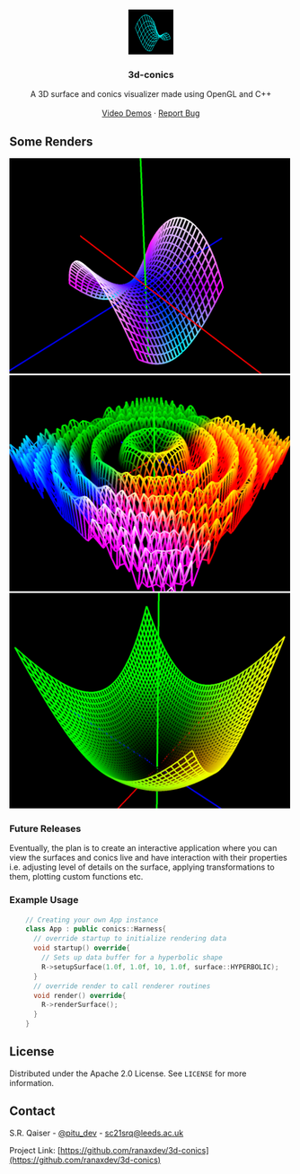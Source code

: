 <!-- PROJECT LOGO -->
<br />
<p align="center">
  <a href="https://github.com/ranaxdev/3d-conics">
    <img src="https://github.com/ranaxdev/3d-conics/blob/main/Res/logo.png" alt="Logo" width="80" height="80">
  </a>

  <h3 align="center">3d-conics</h3>

  <p align="center">
    A 3D surface and conics visualizer made using OpenGL and C++
    <br />
    <br />
    <a href="https://github.com/ranaxdev/3d-conics">Video Demos</a>
    ·
    <a href="https://github.com/ranaxdev/3d-conics/issues">Report Bug</a>
  </p>
</p>


<!-- ABOUT THE PROJECT -->
## Some Renders
<img src="https://github.com/ranaxdev/3d-conics/blob/main/Res/screen1.png" alt="Hyperbolic" width="500">
<img src="https://github.com/ranaxdev/3d-conics/blob/main/Res/screen2.png" alt="Disc" width="500">
<img src="https://github.com/ranaxdev/3d-conics/blob/main/Res/screen3.png" alt="Hyperbolic" width="500">


### Future Releases

Eventually, the plan is to create an interactive application where you can view the surfaces and conics live and have interaction with their properties i.e. adjusting level of details on the surface, applying transformations to them, plotting custom functions etc.

<!-- GETTING STARTED -->
### Example Usage

```cpp
    // Creating your own App instance
    class App : public conics::Harness{
      // override startup to initialize rendering data
      void startup() override{
        // Sets up data buffer for a hyperbolic shape
        R->setupSurface(1.0f, 1.0f, 10, 1.0f, surface::HYPERBOLIC);
      }
      // override render to call renderer routines
      void render() override{
        R->renderSurface();
      }
    }
  ```

<!-- LICENSE -->
## License

Distributed under the Apache 2.0 License. See `LICENSE` for more information.


<!-- CONTACT -->
## Contact

S.R. Qaiser - [@pitu_dev](https://twitter.com/pitu_dev) - sc21srq@leeds.ac.uk

Project Link: [https://github.com/ranaxdev/3d-conics](https://github.com/ranaxdev/3d-conics)
